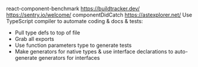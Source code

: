 react-component-benchmark
https://buildtracker.dev/
https://sentry.io/welcome/
componentDidCatch
https://astexplorer.net/
Use TypeScript compiler to automate coding & docs & tests:

-   Pull type defs to top of file
-   Grab all exports
-   Use function parameters type to generate tests
-   Make generators for native types & use interface declarations to auto-generate generators for interfaces

